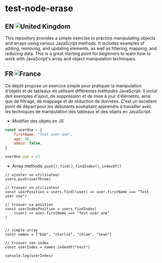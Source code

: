 # test-node-erase

## EN ![United Kingdom](https://raw.githubusercontent.com/stevenrskelton/flag-icon/master/png/16/country-4x3/gb.png "United Kingdom")

This repository provides a simple exercise to practice manipulating objects and arrays using various JavaScript methods. It includes examples of adding, removing, and updating elements, as well as filtering, mapping, and reducing data. This is a great starting point for beginners to learn how to work with JavaScript's array and object manipulation techniques.

## FR ![France](https://raw.githubusercontent.com/stevenrskelton/flag-icon/master/png/16/country-4x3/fr.png "France")

Ce dépôt propose un exercice simple pour pratiquer la manipulation d'objets et de tableaux en utilisant différentes méthodes JavaScript. Il inclut des exemples d'ajout, de suppression et de mise à jour d'éléments, ainsi que de filtrage, de mappage et de réduction de données. C'est un excellent point de départ pour les débutants souhaitant apprendre à travailler avec les techniques de manipulation des tableaux et des objets en JavaScript.

- Modifier des objets en JS

```javascript
const userOne = {
	firstName: "Test user one",
	age: 40,
	admin: false,
}

userOne.age = 41
```

- Array methods: `push()`, `find()`, `findIndex()`, `indexOf()`

```
// ajouter un utilisateur
users.push(userThree)

// trouver un utilizateur
const userPosition = users.find((user) => user.firstName === "Test user one")

// trouver sa position
const userIndexPosition = users.findIndex(
	(user) => user.firstName === "Test user one"
)


// simple array
const names = ["bob", "charlie", "chloe", "sean"]

// trouver son index
const userIndex = names.indexOf("test")

console.log(userIndex)

```
